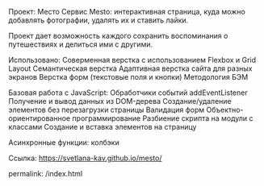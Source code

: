 Проект: Место
Cервис Mesto: интерактивная страница, куда можно добавлять фотографии, удалять их и ставить лайки.

Проект дает возможность каждого сохранить воспоминания о путешествиях и делиться ими с другими.

Использовано: Соверменная верстка с использованием Flexbox и Grid Layout Семантическая верстка Адаптивная верстка сайта для разных экранов Верстка форм (текстовые поля и кнопки) Методология БЭМ

Базовая работа с JavaScript: Обработчики событий addEventListener Получение и вывод данных из DOM-дерева Создание/удаление элементов без перезагрузки страницы Валидация форм Объектно-ориентированное программирование Разбиение скрипта на модули с классами Создание и вставка элементов на страницу

Асинхронные функции: колбэки

Ссылка: https://svetlana-kav.github.io/mesto/

permalink: /index.html
